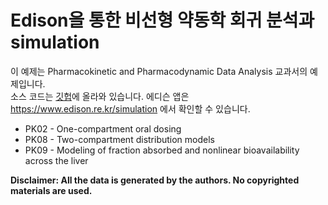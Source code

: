 # Edison을 통한 비선형 약동학 회귀 분석과 simulation

이 예제는 Pharmacokinetic and Pharmacodynamic Data Analysis 교과서의 예제입니다.  
소스 코드는 [깃헙](https://github.com/asancpt/edison-gab)에 올라와 있습니다.
에디슨 앱은 <https://www.edison.re.kr/simulation> 에서 확인할 수 있습니다.

- PK02 - One-compartment oral dosing
- PK08 - Two-compartment distribution models
- PK09 - Modeling of fraction absorbed and nonlinear bioavailability across the liver

**Disclaimer: All the data is generated by the authors. No copyrighted materials are used.**
